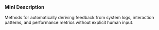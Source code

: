 ### Mini Description

Methods for automatically deriving feedback from system logs, interaction patterns, and performance metrics without explicit human input.
